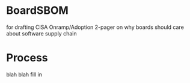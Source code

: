# BoardSBOM
for drafting CISA Onramp/Adoption 2-pager on why boards should care about software supply chain

# Process
blah blah fill in